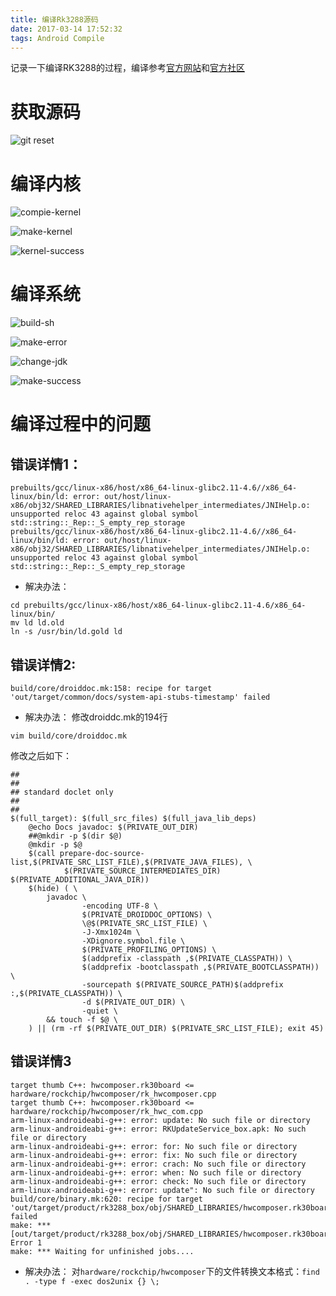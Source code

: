 ```yaml
---
title: 编译Rk3288源码
date: 2017-03-14 17:52:32
tags: Android Compile
---
```

记录一下编译RK3288的过程，编译参考[官方网站](http://wiki.t-firefly.com/index.php/Firefly-RK3288/Build_android_lollipop#.E4.B8.8B.E8.BD.BD_Android_SDK)和[官方社区](http://developer.t-firefly.com/forum-100-1.html)
<!--more-->
# 获取源码
![git reset](http://of6x0sb2r.bkt.clouddn.com/rk3288waitingfor-gitreset.png-WaterMark)

# 编译内核
![compie-kernel](http://of6x0sb2r.bkt.clouddn.com/rk3288make-defconfig.png-WaterMark)

![make-kernel](http://of6x0sb2r.bkt.clouddn.com/rk3288make-kernel.png-WaterMark)

![kernel-success](http://of6x0sb2r.bkt.clouddn.com/rk3288build-kernel-success.png-WaterMak)

# 编译系统

![build-sh](http://of6x0sb2r.bkt.clouddn.com/rk3288build-sh.png-WaterMark)

![make-error](http://of6x0sb2r.bkt.clouddn.com/rk3288make-error.png-WaterMark)

![change-jdk](http://of6x0sb2r.bkt.clouddn.com/rk3288change-jdk.png-WaterMark)

![make-success](http://of6x0sb2r.bkt.clouddn.com/rk3288make-success.png-WaterMark)

# 编译过程中的问题

## 错误详情1：
```
prebuilts/gcc/linux-x86/host/x86_64-linux-glibc2.11-4.6//x86_64-linux/bin/ld: error: out/host/linux-x86/obj32/SHARED_LIBRARIES/libnativehelper_intermediates/JNIHelp.o: unsupported reloc 43 against global symbol std::string::_Rep::_S_empty_rep_storage
prebuilts/gcc/linux-x86/host/x86_64-linux-glibc2.11-4.6//x86_64-linux/bin/ld: error: out/host/linux-x86/obj32/SHARED_LIBRARIES/libnativehelper_intermediates/JNIHelp.o: unsupported reloc 43 against global symbol std::string::_Rep::_S_empty_rep_storage
```
- 解决办法：
```
cd prebuilts/gcc/linux-x86/host/x86_64-linux-glibc2.11-4.6/x86_64-linux/bin/
mv ld ld.old
ln -s /usr/bin/ld.gold ld
```
## 错误详情2:
```
build/core/droiddoc.mk:158: recipe for target 'out/target/common/docs/system-api-stubs-timestamp' failed
```
- 解决办法：
修改droiddc.mk的194行
```
vim build/core/droiddoc.mk
```
修改之后如下：
```
##
##
## standard doclet only
##
##
$(full_target): $(full_src_files) $(full_java_lib_deps)
	@echo Docs javadoc: $(PRIVATE_OUT_DIR)
	##@mkdir -p $(dir $@)
	@mkdir -p $@
	$(call prepare-doc-source-list,$(PRIVATE_SRC_LIST_FILE),$(PRIVATE_JAVA_FILES), \
			$(PRIVATE_SOURCE_INTERMEDIATES_DIR) $(PRIVATE_ADDITIONAL_JAVA_DIR))
	$(hide) ( \
		javadoc \
                -encoding UTF-8 \
                $(PRIVATE_DROIDDOC_OPTIONS) \
                \@$(PRIVATE_SRC_LIST_FILE) \
                -J-Xmx1024m \
                -XDignore.symbol.file \
                $(PRIVATE_PROFILING_OPTIONS) \
                $(addprefix -classpath ,$(PRIVATE_CLASSPATH)) \
                $(addprefix -bootclasspath ,$(PRIVATE_BOOTCLASSPATH)) \
                -sourcepath $(PRIVATE_SOURCE_PATH)$(addprefix :,$(PRIVATE_CLASSPATH)) \
                -d $(PRIVATE_OUT_DIR) \
                -quiet \
        && touch -f $@ \
    ) || (rm -rf $(PRIVATE_OUT_DIR) $(PRIVATE_SRC_LIST_FILE); exit 45)
```

## 错误详情3

```
target thumb C++: hwcomposer.rk30board <= hardware/rockchip/hwcomposer/rk_hwcomposer.cpp
target thumb C++: hwcomposer.rk30board <= hardware/rockchip/hwcomposer/rk_hwc_com.cpp
arm-linux-androideabi-g++: error: update: No such file or directory
arm-linux-androideabi-g++: error: RKUpdateService_box.apk: No such file or directory
arm-linux-androideabi-g++: error: for: No such file or directory
arm-linux-androideabi-g++: error: fix: No such file or directory
arm-linux-androideabi-g++: error: crach: No such file or directory
arm-linux-androideabi-g++: error: when: No such file or directory
arm-linux-androideabi-g++: error: check: No such file or directory
arm-linux-androideabi-g++: error: update": No such file or directory
build/core/binary.mk:620: recipe for target 'out/target/product/rk3288_box/obj/SHARED_LIBRARIES/hwcomposer.rk30board_intermediates/rk_hwcomposer.o' failed
make: *** [out/target/product/rk3288_box/obj/SHARED_LIBRARIES/hwcomposer.rk30board_intermediates/rk_hwcomposer.o] Error 1
make: *** Waiting for unfinished jobs....

```
- 解决办法： 对`hardware/rockchip/hwcomposer`下的文件转换文本格式：`find . -type f -exec dos2unix {} \;`

